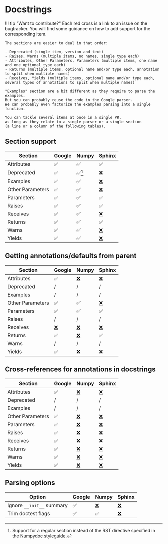 # Docstrings

!!! tip "Want to contribute?"
    Each red cross is a link to an issue on the bugtracker.
    You will find some guidance on how to add support for the corresponding item.

    The sections are easier to deal in that order:

    - Deprecated (single item, version and text)
    - Raises, Warns (multiple items, no names, single type each)
    - Attributes, Other Parameters, Parameters (multiple items, one name and one optional type each)
    - Returns (multiple items, optional name and/or type each, annotation to split when multiple names)
    - Receives, Yields (multiple items, optional name and/or type each, several types of annotations to split when multiple names)

    "Examples" section are a bit different as they require to parse the examples.
    But you can probably reuse the code in the Google parser.
    We can probably even factorize the examples parsing into a single function.

    You can tackle several items at once in a single PR,
    as long as they relate to a single parser or a single section
    (a line or a column of the following tables).

## Section support

Section          | Google | Numpy | Sphinx
---------------- | ------ | ----- | ------
Attributes       | ✅     | ✅    | ✅
Deprecated       | ✅     | ✅[^1]| [❌][issue-section-sphinx-deprecated]
Examples         | ✅     | ✅    | [❌][issue-section-sphinx-examples]
Other Parameters | ✅     | ✅    | [❌][issue-section-sphinx-other-parameters]
Parameters       | ✅     | ✅    | ✅
Raises           | ✅     | ✅    | ✅
Receives         | ✅     | ✅    | [❌][issue-section-sphinx-receives]
Returns          | ✅     | ✅    | ✅
Warns            | ✅     | ✅    | [❌][issue-section-sphinx-warns]
Yields           | ✅     | ✅    | [❌][issue-section-sphinx-yields]

[^1]: Support for a regular section instead of the RST directive specified in the [Numpydoc styleguide](https://numpydoc.readthedocs.io/en/latest/format.html#deprecation-warning).


[issue-section-sphinx-deprecated]: https://github.com/mkdocstrings/griffe/issues/6
[issue-section-sphinx-examples]: https://github.com/mkdocstrings/griffe/issues/7
[issue-section-sphinx-other-parameters]: https://github.com/mkdocstrings/griffe/issues/27
[issue-section-sphinx-receives]: https://github.com/mkdocstrings/griffe/issues/8
[issue-section-sphinx-warns]: https://github.com/mkdocstrings/griffe/issues/9
[issue-section-sphinx-yields]: https://github.com/mkdocstrings/griffe/issues/10

## Getting annotations/defaults from parent

Section          | Google                             | Numpy                               | Sphinx
---------------- | ---------------------------------- | ----------------------------------- | ------
Attributes       | ✅                                 | [❌][issue-parent-numpy-attributes] | [❌][issue-parent-sphinx-attributes]
Deprecated       | /                                  | /                                   | /
Examples         | /                                  | /                                   | /
Other Parameters | ✅                                 | ✅                                  | [❌][issue-parent-sphinx-other-parameters]
Parameters       | ✅                                 | ✅                                  | ✅
Raises           | /                                  | /                                   | /
Receives         | [❌][issue-parent-google-receives] | [❌][issue-parent-numpy-receives]   | [❌][issue-parent-sphinx-receives]
Returns          | ✅                                 | [❌][issue-parent-numpy-returns]    | ✅
Warns            | /                                  | /                                   | /
Yields           | ✅                                 | [❌][issue-parent-numpy-yields]     | [❌][issue-parent-sphinx-yields]

[issue-parent-google-receives]: https://github.com/mkdocstrings/griffe/issues/28

[issue-parent-numpy-attributes]: https://github.com/mkdocstrings/griffe/issues/29
[issue-parent-numpy-receives]: https://github.com/mkdocstrings/griffe/issues/30
[issue-parent-numpy-returns]: https://github.com/mkdocstrings/griffe/issues/31
[issue-parent-numpy-yields]: https://github.com/mkdocstrings/griffe/issues/32

[issue-parent-sphinx-attributes]: https://github.com/mkdocstrings/griffe/issues/33
[issue-parent-sphinx-other-parameters]: https://github.com/mkdocstrings/griffe/issues/34
[issue-parent-sphinx-receives]: https://github.com/mkdocstrings/griffe/issues/35
[issue-parent-sphinx-yields]: https://github.com/mkdocstrings/griffe/issues/36

## Cross-references for annotations in docstrings

Section          | Google | Numpy                                     | Sphinx
---------------- | ------ | ----------------------------------------- | ------
Attributes       | ✅     | [❌][issue-xref-numpy-attributes]       | [❌][issue-xref-sphinx-attributes]
Deprecated       | /      | /                                         | /
Examples         | /      | /                                         | /
Other Parameters | ✅     | [❌][issue-xref-numpy-other-parameters] | [❌][issue-xref-sphinx-other-parameters]
Parameters       | ✅     | [❌][issue-xref-numpy-parameters]       | [❌][issue-xref-sphinx-parameters]
Raises           | ✅     | [❌][issue-xref-numpy-raises]           | [❌][issue-xref-sphinx-raises]
Receives         | ✅     | [❌][issue-xref-numpy-receives]         | [❌][issue-xref-sphinx-receives]
Returns          | ✅     | [❌][issue-xref-numpy-returns]          | [❌][issue-xref-sphinx-returns]
Warns            | ✅     | [❌][issue-xref-numpy-warns]            | [❌][issue-xref-sphinx-warns]
Yields           | ✅     | [❌][issue-xref-numpy-yields]           | [❌][issue-xref-sphinx-yields]

[issue-xref-numpy-attributes]: https://github.com/mkdocstrings/griffe/issues/11
[issue-xref-numpy-other-parameters]: https://github.com/mkdocstrings/griffe/issues/12
[issue-xref-numpy-parameters]: https://github.com/mkdocstrings/griffe/issues/13
[issue-xref-numpy-raises]: https://github.com/mkdocstrings/griffe/issues/14
[issue-xref-numpy-receives]: https://github.com/mkdocstrings/griffe/issues/15
[issue-xref-numpy-returns]: https://github.com/mkdocstrings/griffe/issues/16
[issue-xref-numpy-warns]: https://github.com/mkdocstrings/griffe/issues/17
[issue-xref-numpy-yields]: https://github.com/mkdocstrings/griffe/issues/18

[issue-xref-sphinx-attributes]: https://github.com/mkdocstrings/griffe/issues/19
[issue-xref-sphinx-other-parameters]: https://github.com/mkdocstrings/griffe/issues/20
[issue-xref-sphinx-parameters]: https://github.com/mkdocstrings/griffe/issues/21
[issue-xref-sphinx-raises]: https://github.com/mkdocstrings/griffe/issues/22
[issue-xref-sphinx-receives]: https://github.com/mkdocstrings/griffe/issues/23
[issue-xref-sphinx-returns]: https://github.com/mkdocstrings/griffe/issues/24
[issue-xref-sphinx-warns]: https://github.com/mkdocstrings/griffe/issues/25
[issue-xref-sphinx-yields]: https://github.com/mkdocstrings/griffe/issues/26

## Parsing options

Option                     | Google | Numpy                                 | Sphinx
-------------------------- | ------ | ------------------------------------- | ------
Ignore `__init__` summary  | ✅     | [❌][issue-ignore-init-summary-numpy] | [❌][issue-ignore-init-summary-sphinx]
Trim doctest flags         | ✅     | ✅                                    | [❌][issue-trim-doctest-flags-sphinx]

[issue-ignore-init-summary-numpy]: https://github.com/mkdocstrings/griffe/issues/44
[issue-ignore-init-summary-sphinx]: https://github.com/mkdocstrings/griffe/issues/45
[issue-trim-doctest-flags-sphinx]: https://github.com/mkdocstrings/griffe/issues/49
